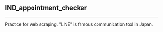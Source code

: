 ## IND_appointment_checker

---

Practice for web scraping.
"LINE" is famous communication tool in Japan.
